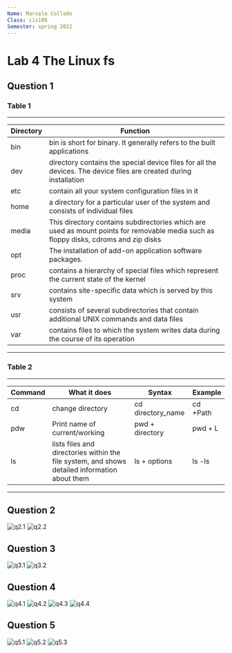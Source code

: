 ```yaml
---
Name: Marcelo Collado
Class: cis106
Semester: spring 2022
---
```


# Lab 4 The Linux fs

## Question 1
### Table 1

-----------------------------------

| Directory |          Function            
|-----------|---------------------|
|bin        |    bin is short for binary. It generally refers to the built applications  |
|dev        |  directory contains the special device files for all the devices. The device files are created during installation                   |
|etc        |   contain all your system configuration files in it                  |
|home       |  a directory for a particular user of the system and consists of individual files                   |
|media      |   This directory contains subdirectories which are used as mount points for removable media such as floppy disks, cdroms and zip disks                 |
|opt        |    The installation of add-on application software packages.                 |
|proc       |   contains a hierarchy of special files which represent the current state of the kernel                  |
|srv        |      contains site-specific data which is served by this system               |
|usr        |     consists of several subdirectories that contain additional UNIX commands and data files                |
|var        |    contains files to which the system writes data during the course of its operation                 |
-----------------------------------

### Table 2
---------------------------------------------

|Command |What it does 	|Syntax | Example|
|----------------|-----------------|----------------|-------------------|
|cd 	|change directory|cd directory_name| cd +Path |
|pdw 	|Print name of current/working |pwd + directory | pwd + L  | 
|ls 	|lists files and directories within the file system, and shows detailed information about them |ls + options | ls -ls|    

----------------------------------------------

## Question 2

![q2.1](q2.1.png)
![q2.2](q2.2.png)

## Question 3

![q3.1](q3.1.png)
![q3.2](q3.2.png)
 
 ## Question 4

![q4.1](q4.1.png)
![q4.2](q4.2.png)
![q4.3](q4.3.png)
![q4.4](q4.4.png)

 ## Question 5

 ![q5.1](q5.1.png)
 ![q5.2](q5.2.png)
 ![q5.3](q5.3.png)
